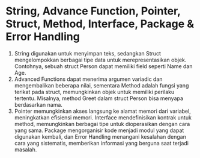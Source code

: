 # String, Advance Function, Pointer, Struct, Method,  Interface, Package & Error Handling

1.  String digunakan untuk menyimpan teks, sedangkan Struct mengelompokkan berbagai tipe data untuk merepresentasikan objek. Contohnya, sebuah struct Person dapat memiliki field seperti Name dan Age.
2.  Advanced Functions dapat menerima argumen variadic dan mengembalikan beberapa nilai, sementara Method adalah fungsi yang terikat pada struct, memungkinkan objek untuk memiliki perilaku tertentu. Misalnya, method Greet dalam struct Person bisa menyapa berdasarkan nama.
3.  Pointer memungkinkan akses langsung ke alamat memori dari variabel, meningkatkan efisiensi memori. Interface mendefinisikan kontrak untuk method, memungkinkan berbagai tipe untuk dioperasikan dengan cara yang sama. Package mengorganisir kode menjadi modul yang dapat digunakan kembali, dan Error Handling menangani kesalahan dengan cara yang sistematis, memberikan informasi yang berguna saat terjadi masalah.